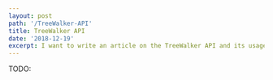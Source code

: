 ```yaml
---
layout: post
path: '/TreeWalker-API'
title: TreeWalker API
date: '2018-12-19'
excerpt: I want to write an article on the TreeWalker API and its usage. The TreeWalker API allows you to "walk" through the DOM using an iterator / generator pattern. Lorem ipsum dolor sit amet, consectetur adipiscing elit, sed do eiusmod tempor incididunt ut.
---
```


TODO:
